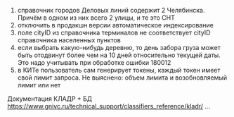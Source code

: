1) справочник городов Деловых линий содержит 2 Челябинска.
    Причём в одном из них всего 2 улицы, и те это СНТ
2) отключить в продакшн версии автоматическое индексирование
3) поле cityID из справочника терминалов не соответствует cityID справочника населенных пунктов
4) если выбрать какую-нибудь деревню, то день забора груза может быть отодвинут более чем на 10 дней относительно текущей даты.
    Это надо учитывать при обработке ошибки 180012
5) в КИТе пользователь сам генерирует токены, каждый токен имеет свой лимит запроса.
    Не выяснено: объем лимита и возобновляемый лимит или нет


Документация КЛАДР + БД https://www.gnivc.ru/technical_support/classifiers_reference/kladr/
...